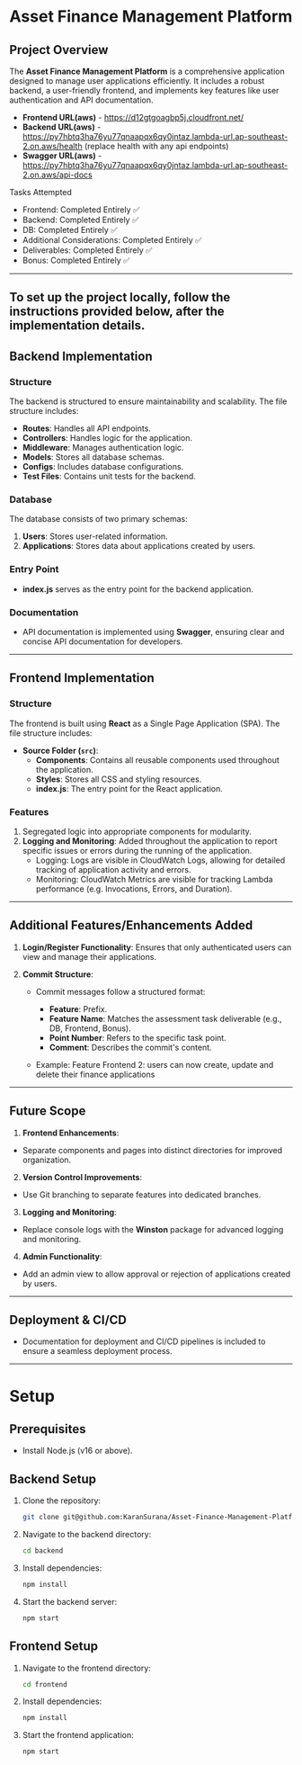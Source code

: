 # Asset Finance Management Platform

## Project Overview
The **Asset Finance Management Platform** is a comprehensive application designed to manage user applications efficiently. It includes a robust backend, a user-friendly frontend, and implements key features like user authentication and API documentation.

- **Frontend URL(aws)** - https://d12gtgoagbp5j.cloudfront.net/
- **Backend URL(aws)** - https://py7hbtq3ha76yu77qnaapqx6qy0jntaz.lambda-url.ap-southeast-2.on.aws/health
                    (replace health with any api endpoints)
- **Swagger URL(aws)** - https://py7hbtq3ha76yu77qnaapqx6qy0jntaz.lambda-url.ap-southeast-2.on.aws/api-docs

Tasks Attempted

- Frontend: Completed Entirely ✅
- Backend: Completed Entirely ✅
- DB: Completed Entirely ✅
- Additional Considerations: Completed Entirely ✅
- Deliverables: Completed Entirely ✅
- Bonus: Completed Entirely ✅

---

## **To set up the project locally, follow the instructions provided below, after the implementation details.**


## Backend Implementation

### Structure
The backend is structured to ensure maintainability and scalability. The file structure includes:
- **Routes**: Handles all API endpoints.
- **Controllers**: Handles logic for the application.
- **Middleware**: Manages authentication logic.
- **Models**: Stores all database schemas.
- **Configs**: Includes database configurations.
- **Test Files**: Contains unit tests for the backend.

### Database
The database consists of two primary schemas:
1. **Users**: Stores user-related information.
2. **Applications**: Stores data about applications created by users.

### Entry Point
- **index.js** serves as the entry point for the backend application.

### Documentation
- API documentation is implemented using **Swagger**, ensuring clear and concise API documentation for developers.

---

## Frontend Implementation

### Structure
The frontend is built using **React** as a Single Page Application (SPA). The file structure includes:
- **Source Folder (`src`)**:
  - **Components**: Contains all reusable components used throughout the application.
  - **Styles**: Stores all CSS and styling resources.
  - **index.js**: The entry point for the React application.

### Features
1.  Segregated logic into appropriate components for modularity.
2. **Logging and Monitoring**: Added throughout the application to report specific issues or errors during the running of the application.    
    - Logging: Logs are visible in CloudWatch Logs, allowing for detailed tracking of application activity and errors.
    - Monitoring: CloudWatch Metrics are visible for tracking Lambda performance (e.g. Invocations, Errors, and Duration).
---

## Additional Features/Enhancements Added

1. **Login/Register Functionality**: Ensures that only authenticated users can view and manage their applications.

2. **Commit Structure**:
   - Commit messages follow a structured format:
     - **Feature**: Prefix.
     - **Feature Name**: Matches the assessment task deliverable (e.g., DB, Frontend, Bonus).
     - **Point Number**: Refers to the specific task point.
     - **Comment**: Describes the commit's content.

   - Example: Feature Frontend 2: users can now create, update and delete their finance applications

---

## Future Scope
1. **Frontend Enhancements**:
- Separate components and pages into distinct directories for improved organization.
2. **Version Control Improvements**:
- Use Git branching to separate features into dedicated branches.
3. **Logging and Monitoring**:
- Replace console logs with the **Winston** package for advanced logging and monitoring.
4. **Admin Functionality**:
- Add an admin view to allow approval or rejection of applications created by users.

---

## Deployment & CI/CD
- Documentation for deployment and CI/CD pipelines is included to ensure a seamless deployment process.

---


# Setup

## Prerequisites

*   Install Node.js (v16 or above).

## Backend Setup

1.  Clone the repository:

    ```bash
    git clone git@github.com:KaranSurana/Asset-Finance-Management-Platform.git
    ```

2.  Navigate to the backend directory:

    ```bash
    cd backend
    ```

3.  Install dependencies:

    ```bash
    npm install
    ```

4.  Start the backend server:

    ```bash
    npm start
    ```

## Frontend Setup

1.  Navigate to the frontend directory:

    ```bash
    cd frontend
    ```

2.  Install dependencies:

    ```bash
    npm install
    ```

3.  Start the frontend application:

    ```bash
    npm start
    ```

